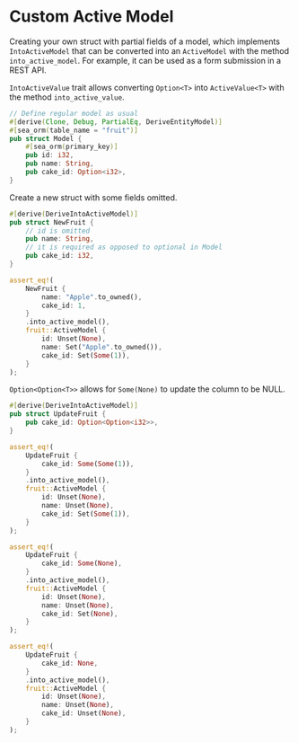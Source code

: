 # Custom Active Model

Creating your own struct with partial fields of a model, which implements `IntoActiveModel` that can be converted into an `ActiveModel` with the method `into_active_model`. For example, it can be used as a form submission in a REST API.

`IntoActiveValue` trait allows converting `Option<T>` into `ActiveValue<T>` with the method `into_active_value`.

```rust
// Define regular model as usual
#[derive(Clone, Debug, PartialEq, DeriveEntityModel)]
#[sea_orm(table_name = "fruit")]
pub struct Model {
    #[sea_orm(primary_key)]
    pub id: i32,
    pub name: String,
    pub cake_id: Option<i32>,
}
```

Create a new struct with some fields omitted.

```rust
#[derive(DeriveIntoActiveModel)]
pub struct NewFruit {
    // id is omitted
    pub name: String,
    // it is required as opposed to optional in Model
    pub cake_id: i32,
}

assert_eq!(
    NewFruit {
        name: "Apple".to_owned(),
        cake_id: 1,
    }
    .into_active_model(),
    fruit::ActiveModel {
        id: Unset(None),
        name: Set("Apple".to_owned()),
        cake_id: Set(Some(1)),
    }
);
```

`Option<Option<T>>` allows for `Some(None)` to update the column to be NULL.

```rust
#[derive(DeriveIntoActiveModel)]
pub struct UpdateFruit {
    pub cake_id: Option<Option<i32>>,
}

assert_eq!(
    UpdateFruit {
        cake_id: Some(Some(1)),
    }
    .into_active_model(),
    fruit::ActiveModel {
        id: Unset(None),
        name: Unset(None),
        cake_id: Set(Some(1)),
    }
);

assert_eq!(
    UpdateFruit {
        cake_id: Some(None),
    }
    .into_active_model(),
    fruit::ActiveModel {
        id: Unset(None),
        name: Unset(None),
        cake_id: Set(None),
    }
);

assert_eq!(
    UpdateFruit {
        cake_id: None,
    }
    .into_active_model(),
    fruit::ActiveModel {
        id: Unset(None),
        name: Unset(None),
        cake_id: Unset(None),
    }
);
```
